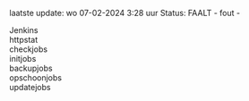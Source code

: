 laatste update: 
wo 07-02-2024  3:28   uur 
Status: FAALT - fout - 
<div class="service R">Jenkins</div><div class="service G">httpstat</div><div class="service G">checkjobs</div><div class="service G">initjobs</div><div class="service G">backupjobs</div><div class="service G">opschoonjobs</div><div class="service R">updatejobs</div>